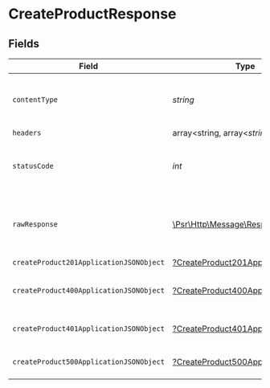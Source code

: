 # CreateProductResponse


## Fields

| Field                                                                                                        | Type                                                                                                         | Required                                                                                                     | Description                                                                                                  |
| ------------------------------------------------------------------------------------------------------------ | ------------------------------------------------------------------------------------------------------------ | ------------------------------------------------------------------------------------------------------------ | ------------------------------------------------------------------------------------------------------------ |
| `contentType`                                                                                                | *string*                                                                                                     | :heavy_check_mark:                                                                                           | HTTP response content type for this operation                                                                |
| `headers`                                                                                                    | array<string, array<*string*>>                                                                               | :heavy_minus_sign:                                                                                           | N/A                                                                                                          |
| `statusCode`                                                                                                 | *int*                                                                                                        | :heavy_check_mark:                                                                                           | HTTP response status code for this operation                                                                 |
| `rawResponse`                                                                                                | [\Psr\Http\Message\ResponseInterface](https://www.php-fig.org/psr/psr-7/#33-psrhttpmessageresponseinterface) | :heavy_minus_sign:                                                                                           | Raw HTTP response; suitable for custom response parsing                                                      |
| `createProduct201ApplicationJSONObject`                                                                      | [?CreateProduct201ApplicationJSON](../../models/operations/CreateProduct201ApplicationJSON.md)               | :heavy_minus_sign:                                                                                           | Created                                                                                                      |
| `createProduct400ApplicationJSONObject`                                                                      | [?CreateProduct400ApplicationJSON](../../models/operations/CreateProduct400ApplicationJSON.md)               | :heavy_minus_sign:                                                                                           | Error response for validation                                                                                |
| `createProduct401ApplicationJSONObject`                                                                      | [?CreateProduct401ApplicationJSON](../../models/operations/CreateProduct401ApplicationJSON.md)               | :heavy_minus_sign:                                                                                           | General error response                                                                                       |
| `createProduct500ApplicationJSONObject`                                                                      | [?CreateProduct500ApplicationJSON](../../models/operations/CreateProduct500ApplicationJSON.md)               | :heavy_minus_sign:                                                                                           | General error response                                                                                       |